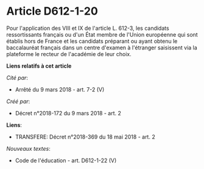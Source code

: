 # Article D612-1-20

Pour l'application des VIII et IX de l'article L. 612-3, les candidats ressortissants français ou d'un État membre de l'Union
européenne qui sont établis hors de France et les candidats préparant ou ayant obtenu le baccalauréat français dans un centre
d'examen à l'étranger saisissent via la plateforme le recteur de l'académie de leur choix.

**Liens relatifs à cet article**

_Cité par_:

  - Arrêté du 9 mars 2018 - art. 7-2 (V)

_Créé par_:

  - Décret n°2018-172 du 9 mars 2018 - art. 2

**Liens**:

  - TRANSFERE: Décret n°2018-369 du 18 mai 2018 - art. 2

_Nouveaux textes_:

  - Code de l'éducation - art. D612-1-22 (V)
